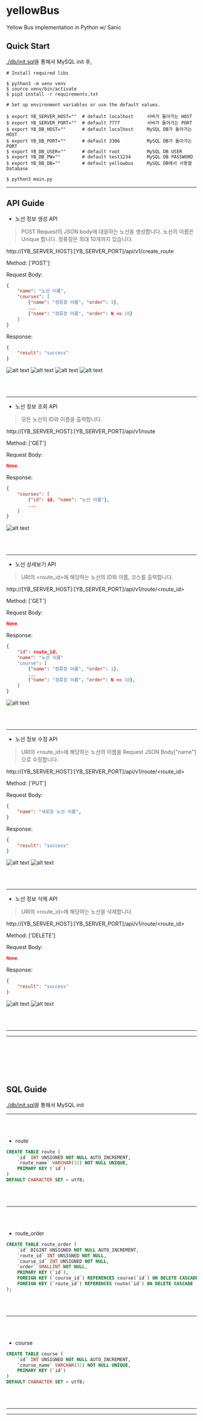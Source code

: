 # yellowBus
Yellow Bus implementation in Python w/ Sanic

## Quick Start

[./db/init.sql](./db/init.sql)을 통해서 MySQL init 후,

```Shell
# Install required libs

$ python3 -m venv venv
$ source venv/bin/activate
$ pip3 install -r requirements.txt

# Set up environment variables or use the default values.

$ export YB_SERVER_HOST=""  # default localhost     서버가 돌아가는 HOST
$ export YB_SERVER_PORT=""  # default 7777          서버가 돌아가는 PORT
$ export YB_DB_HOST=""      # default localhost     MySQL DB가 돌아가는 HOST
$ export YB_DB_PORT=""      # default 3306          MySQL DB가 돌아가는 PORT
$ export YB_DB_USER=""      # default root          MySQL DB USER
$ export YB_DB_PW=""        # default test1234      MySQL DB PASSWORD
$ export YB_DB_DB=""        # default yellowbus     MySQL DB에서 사용할 Database

$ python3 main.py 
```

---

## API Guide

* 노선 정보 생성 API

> POST Request의 JSON body에 대응하는 노선을 생성합니다. 노선의 이름은 Unique 합니다. 정류장은 최대 10개까지 있습니다.

http://[YB_SERVER_HOST]:[YB_SERVER_PORT]/api/v1/create_route

Method: ['POST']

Request Body:
```JSON
{
    "name": "노선 이름",
    "courses": [
        {"name": "정류장 이름", "order": 1},
        ...
        {"name": "정류장 이름", "order": N <= 10}
    ]
}
```
Response:
```JSON
{
    "result": "success"
}
```

![alt text][create1]
![alt text][create2]
![alt text][create3]
![alt text][create4]

</br></br>

---

* 노선 정보 조회 API

> 모든 노선의 ID와 이름을 출력합니다.

http://[YB_SERVER_HOST]:[YB_SERVER_PORT]/api/v1/route

Method: ['GET']

Request Body:
```JSON
None
```
Response:
```JSON
{
    "courses": [
        {"id": id, "name": "노선 이름"},
        ...
    ]
}
```

![alt text][allroute1]

</br></br>

---

* 노선 상세보기 API

> URI의 <route_id>에 해당하는 노선의 ID와 이름, 코스를 출력합니다.

http://[YB_SERVER_HOST]:[YB_SERVER_PORT]/api/v1/route/<route_id>

Method: ['GET']

Request Body:
```JSON
None
```
Response:
```JSON
{
    "id": route_id,
    "name": "노선 이름"
    "course": [
        {"name": "정류장 이름", "order": 1},
        ...
        {"name": "정류장 이름", "order": N <= 10},
    ]
}
```

![alt text][oneroute1]

</br></br>

---

* 노선 정보 수정 API

> URI의 <route_id>에 해당하는 노선의 이름을 Request JSON Body["name"]으로 수정합니다.

http://[YB_SERVER_HOST]:[YB_SERVER_PORT]/api/v1/route/<route_id>


Method: ['PUT']

Request Body:
```JSON
{
    "name": "새로운 노선 이름",
}
```
Response:
```JSON
{
    "result": "success"
}
```

![alt text][modify1]
![alt text][modify2]

</br></br>

---

* 노선 정보 삭제 API

> URI의 <route_id>에 해당하는 노선을 삭제합니다.

http://[YB_SERVER_HOST]:[YB_SERVER_PORT]/api/v1/route/<route_id>

Method: ['DELETE']

Request Body:
```JSON
None
```
Response:
```JSON
{
    "result": "success"
}
```

![alt text][delete1]
![alt text][delete2]

</br></br>

---
---

</br></br></br></br></br>

## SQL Guide

[./db/init.sql](./db/init.sql)을 통해서 MySQL init

---
</br></br>

* route

```SQL
CREATE TABLE route (
    `id` INT UNSIGNED NOT NULL AUTO_INCREMENT,
    `route_name` VARCHAR(32) NOT NULL UNIQUE,
    PRIMARY KEY (`id`)
)
DEFAULT CHARACTER SET = utf8;
```
</br></br>

---
</br></br>

* route_order

```SQL
CREATE TABLE route_order (
    `id` BIGINT UNSIGNED NOT NULL AUTO_INCREMENT,
    `route_id` INT UNSIGNED NOT NULL,
    `course_id` INT UNSIGNED NOT NULL,
    `order` SMALLINT NOT NULL,
    PRIMARY KEY (`id`),
    FOREIGN KEY (`course_id`) REFERENCES course(`id`) ON DELETE CASCADE,
    FOREIGN KEY (`route_id`) REFERENCES route(`id`) ON DELETE CASCADE
);
```

</br></br>

---
</br></br>

* course

```SQL
CREATE TABLE course (
    `id` INT UNSIGNED NOT NULL AUTO_INCREMENT,
    `course_name` VARCHAR(32) NOT NULL UNIQUE,
    PRIMARY KEY (`id`)
)
DEFAULT CHARACTER SET = utf8;
```
</br></br>

---
---

[create1]: https://github.com/woodchuckchoi/yellowBus/images/create1.png "create1"
[create2]: https://github.com/woodchuckchoi/yellowBus/images/create2.png "create2"
[create3]: https://github.com/woodchuckchoi/yellowBus/images/create3.png "create3"
[create4]: https://github.com/woodchuckchoi/yellowBus/images/create4.png "create4"
[delete1]: https://github.com/woodchuckchoi/yellowBus/images/delete1.png "delete1"
[delete2]: https://github.com/woodchuckchoi/yellowBus/images/delete2.png "delete2"
[modify1]: https://github.com/woodchuckchoi/yellowBus/images/modify1.png "modify1"
[modify2]: https://github.com/woodchuckchoi/yellowBus/images/modify2.png "modify2"
[allroute1]: https://github.com/woodchuckchoi/yellowBus/images/allroute1.png "allroute1"
[oneroute1]: https://github.com/woodchuckchoi/yellowBus/images/oneroute1.png "oneroute1"
